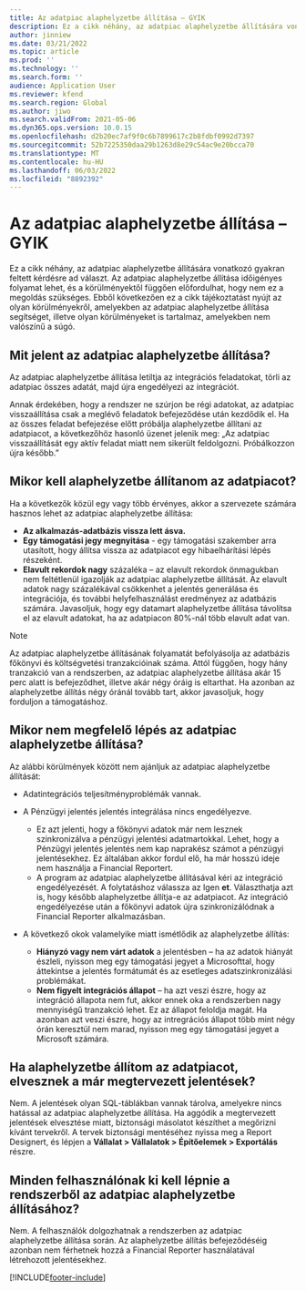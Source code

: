 ```yaml
---
title: Az adatpiac alaphelyzetbe állítása – GYIK
description: Ez a cikk néhány, az adatpiac alaphelyzetbe állítására vonatkozó gyakran feltett kérdésre ad választ.
author: jinniew
ms.date: 03/21/2022
ms.topic: article
ms.prod: ''
ms.technology: ''
ms.search.form: ''
audience: Application User
ms.reviewer: kfend
ms.search.region: Global
ms.author: jiwo
ms.search.validFrom: 2021-05-06
ms.dyn365.ops.version: 10.0.15
ms.openlocfilehash: d2b20ec7af9f0c6b7899617c2b8fdbf0992d7397
ms.sourcegitcommit: 52b7225350daa29b1263d8e29c54ac9e20bcca70
ms.translationtype: MT
ms.contentlocale: hu-HU
ms.lasthandoff: 06/03/2022
ms.locfileid: "8892392"
---
```

# <a name="data-mart-resets-faq"></a>Az adatpiac alaphelyzetbe állítása – GYIK

Ez a cikk néhány, az adatpiac alaphelyzetbe állítására vonatkozó gyakran feltett kérdésre ad választ. Az adatpiac alaphelyzetbe állítása időigényes folyamat lehet, és a körülményektől függően előfordulhat, hogy nem ez a megoldás szükséges. Ebből következően ez a cikk tájékoztatást nyújt az olyan körülményekről, amelyekben az adatpiac alaphelyzetbe állítása segítséget, illetve olyan körülményeket is tartalmaz, amelyekben nem valószínű a súgó.

## <a name="what-is-a-data-mart-reset"></a>Mit jelent az adatpiac alaphelyzetbe állítása?

Az adatpiac alaphelyzetbe állítása letiltja az integrációs feladatokat, törli az adatpiac összes adatát, majd újra engedélyezi az integrációt.

Annak érdekében, hogy a rendszer ne szúrjon be régi adatokat, az adatpiac visszaállítása csak a meglévő feladatok befejeződése után kezdődik el. Ha az összes feladat befejezése előtt próbálja alaphelyzetbe állítani az adatpiacot, a következőhöz hasonló üzenet jelenik meg: „Az adatpiac visszaállítását egy aktív feladat miatt nem sikerült feldolgozni. Próbálkozzon újra később.”

## <a name="when-do-i-have-to-do-a-data-mart-reset"></a>Mikor kell alaphelyzetbe állítanom az adatpiacot?

Ha a következők közül egy vagy több érvényes, akkor a szervezete számára hasznos lehet az adatpiac alaphelyzetbe állítása:

- **Az alkalmazás-adatbázis vissza lett ásva.**
- **Egy támogatási jegy megnyitása** - egy támogatási szakember arra utasított, hogy állítsa vissza az adatpiacot egy hibaelhárítási lépés részeként.
- **Elavult rekordok nagy** százaléka – az elavult rekordok önmagukban nem feltétlenül igazolják az adatpiac alaphelyzetbe állítását. Az elavult adatok nagy százalékával csökkenhet a jelentés generálása és integrációja, és további helyfelhasználást eredményez az adatbázis számára. Javasoljuk, hogy egy datamart alaphelyzetbe állítása távolítsa el az elavult adatokat, ha az adatpiacon 80%-nál több elavult adat van.
 
> [!NOTE]
> Az adatpiac alaphelyzetbe állításának folyamatát befolyásolja az adatbázis főkönyvi és költségvetési tranzakcióinak száma. Attól függően, hogy hány tranzakció van a rendszerben, az adatpiac alaphelyzetbe állítása akár 15 perc alatt is befejeződhet, illetve akár négy óráig is eltarthat. Ha azonban az alaphelyzetbe állítás négy óránál tovább tart, akkor javasoljuk, hogy forduljon a támogatáshoz.
 
## <a name="when-is-a-data-mart-reset-inappropriate"></a>Mikor nem megfelelő lépés az adatpiac alaphelyzetbe állítása?

Az alábbi körülmények között nem ajánljuk az adatpiac alaphelyzetbe állítását:

- Adatintegrációs teljesítményproblémák vannak.
- A Pénzügyi jelentés jelentés integrálása nincs engedélyezve. 

    - Ez azt jelenti, hogy a főkönyvi adatok már nem lesznek szinkronizálva a pénzügyi jelentési adatmartokkal. Lehet, hogy a Pénzügyi jelentés jelentés nem kap naprakész számot a pénzügyi jelentésekhez. Ez általában akkor fordul elő, ha már hosszú ideje nem használja a Financial Reportert.
    - A program az adatpiac alaphelyzetbe állításával kéri az integráció engedélyezését. A folytatáshoz válassza az Igen **et**. Választhatja azt is, hogy később alaphelyzetbe állítja-e az adatpiacot. Az integráció engedélyezése után a főkönyvi adatok újra szinkronizálódnak a Financial Reporter alkalmazásban. 
- A következő okok valamelyike miatt ismétlődik az alaphelyzetbe állítás:

    - **Hiányzó vagy nem várt adatok** a jelentésben – ha az adatok hiányát észleli, nyisson meg egy támogatási jegyet a Microsofttal, hogy áttekintse a jelentés formátumát és az esetleges adatszinkronizálási problémákat.
    - **Nem figyelt integrációs állapot** – ha azt veszi észre, hogy az integráció állapota nem fut, akkor ennek oka a rendszerben nagy mennyiségű tranzakció lehet. Ez az állapot feloldja magát. Ha azonban azt veszi észre, hogy az intregrációs állapot több mint négy órán keresztül nem marad, nyisson meg egy támogatási jegyet a Microsoft számára. 
   
## <a name="if-i-reset-the-data-mart-will-i-lose-reports-that-ive-already-designed"></a>Ha alaphelyzetbe állítom az adatpiacot, elvesznek a már megtervezett jelentések?

Nem. A jelentések olyan SQL-táblákban vannak tárolva, amelyekre nincs hatással az adatpiac alaphelyzetbe állítása. Ha aggódik a megtervezett jelentések elvesztése miatt, biztonsági másolatot készíthet a megőrizni kívánt tervekről. A tervek biztonsági mentéséhez nyissa meg a Report Designert, és lépjen a **Vállalat \> Vállalatok \> Építőelemek \> Exportálás** részre.
 
## <a name="do-all-users-have-to-exit-the-system-before-i-can-reset-the-data-mart"></a>Minden felhasználónak ki kell lépnie a rendszerből az adatpiac alaphelyzetbe állításához?

Nem. A felhasználók dolgozhatnak a rendszerben az adatpiac alaphelyzetbe állítása során. Az alaphelyzetbe állítás befejeződéséig azonban nem férhetnek hozzá a Financial Reporter használatával létrehozott jelentésekhez.

[!INCLUDE[footer-include](../../../includes/footer-banner.md)]
